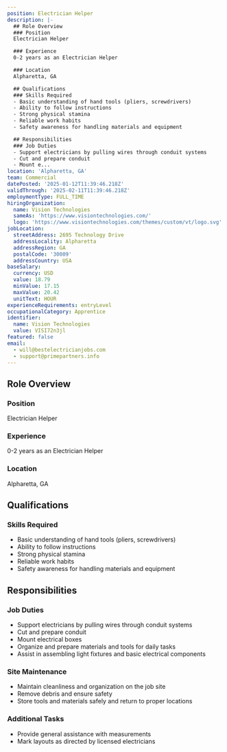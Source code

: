 ```yaml
---
position: Electrician Helper
description: |-
  ## Role Overview
  ### Position
  Electrician Helper

  ### Experience
  0-2 years as an Electrician Helper

  ### Location
  Alpharetta, GA

  ## Qualifications
  ### Skills Required
  - Basic understanding of hand tools (pliers, screwdrivers)
  - Ability to follow instructions
  - Strong physical stamina
  - Reliable work habits
  - Safety awareness for handling materials and equipment

  ## Responsibilities
  ### Job Duties
  - Support electricians by pulling wires through conduit systems
  - Cut and prepare conduit
  - Mount e...
location: 'Alpharetta, GA'
team: Commercial
datePosted: '2025-01-12T11:39:46.218Z'
validThrough: '2025-02-11T11:39:46.218Z'
employmentType: FULL_TIME
hiringOrganization:
  name: Vision Technologies
  sameAs: 'https://www.visiontechnologies.com/'
  logo: 'https://www.visiontechnologies.com/themes/custom/vt/logo.svg'
jobLocation:
  streetAddress: 2695 Technology Drive
  addressLocality: Alpharetta
  addressRegion: GA
  postalCode: '30009'
  addressCountry: USA
baseSalary:
  currency: USD
  value: 18.79
  minValue: 17.15
  maxValue: 20.42
  unitText: HOUR
experienceRequirements: entryLevel
occupationalCategory: Apprentice
identifier:
  name: Vision Technologies
  value: VISI72n3jl
featured: false
email:
  - will@bestelectricianjobs.com
  - support@primepartners.info
---
```




## Role Overview
### Position
Electrician Helper

### Experience
0-2 years as an Electrician Helper

### Location
Alpharetta, GA

## Qualifications
### Skills Required
- Basic understanding of hand tools (pliers, screwdrivers)
- Ability to follow instructions
- Strong physical stamina
- Reliable work habits
- Safety awareness for handling materials and equipment

## Responsibilities
### Job Duties
- Support electricians by pulling wires through conduit systems
- Cut and prepare conduit
- Mount electrical boxes
- Organize and prepare materials and tools for daily tasks
- Assist in assembling light fixtures and basic electrical components

### Site Maintenance
- Maintain cleanliness and organization on the job site
- Remove debris and ensure safety
- Store tools and materials safely and return to proper locations

### Additional Tasks
- Provide general assistance with measurements
- Mark layouts as directed by licensed electricians